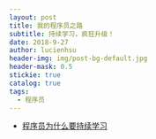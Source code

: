 ```yaml
---
layout: post
title: 我的程序员之路
subtitle: 持续学习，疯狂升级！
date: 2018-9-27
author: lucienhsu
header-img: img/post-bg-default.jpg
header-mask: 0.5
stickie: true
catalog: true
tags:
  - 程序员
---
```


- [程序员为什么要持续学习](https://mp.weixin.qq.com/s/29QgpQNLQzHf7ZW1K-fqWw)